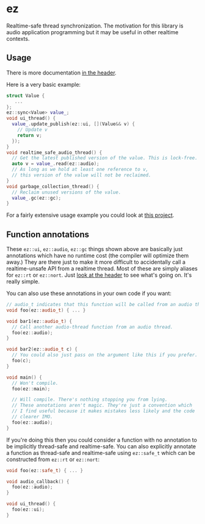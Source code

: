 # ez

Realtime-safe thread synchronization. The motivation for this library is audio application programming but it may be useful in other realtime contexts.

## Usage

There is more documentation [in the header](include/ez.hpp).

Here is a very basic example:

```c++
struct Value {
   ...
};
ez::sync<Value> value_;
void ui_thread() {
  value_.update_publish(ez::ui, [](Value&& v) {
    // Update v
    return v;
  });
}
void realtime_safe_audio_thread() {
  // Get the latest published version of the value. This is lock-free.
  auto v = value_.read(ez::audio);
  // As long as we hold at least one reference to v,
  // this version of the value will not be reclaimed.
}
void garbage_collection_thread() {
  // Reclaim unused versions of the value.
  value_.gc(ez::gc);
}
```

For a fairly extensive usage example you could look at [this project](https://github.com/search?q=repo%3Acolugomusic%2Fscuff+ez%3A%3A&type=code).

## Function annotations
These `ez::ui`, `ez::audio`, `ez::gc` things shown above are basically just annotations which have no runtime cost (the compiler will optimize them away.) They are there just to make it more difficult to accidentally call a realtime-unsafe API from a realtime thread. Most of these are simply aliases for `ez::rt` or `ez::nort`. Just [look at the header](include/ez.hpp) to see what's going on. It's really simple.

You can also use these annotations in your own code if you want:

```c++
// audio_t indicates that this function will be called from an audio thread.
void foo(ez::audio_t) { ... }

void bar1(ez::audio_t) {
  // Call another audio-thread function from an audio thread.
  foo(ez::audio);
}

void bar2(ez::audio_t c) {
  // You could also just pass on the argument like this if you prefer.
  foo(c);
}

void main() {
  // Won't compile.
  foo(ez::main);

  // Will compile. There's nothing stopping you from lying.
  // These annotations aren't magic. They're just a convention which
  // I find useful because it makes mistakes less likely and the code
  // clearer IMO.
  foo(ez::audio); 
}
```

If you're doing this then you could consider a function with no annotation to be implicitly thread-safe and realtime-safe. You can also explicitly annotate a function as thread-safe and realtime-safe using `ez::safe_t` which can be constructed from `ez::rt` or `ez::nort`:

```c++
void foo(ez::safe_t) { ... }

void audio_callback() {
  foo(ez::audio);
}

void ui_thread() {
  foo(ez::ui);
}
```
